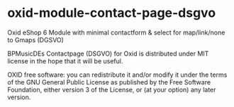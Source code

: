 # oxid-module-contact-page-dsgvo
Oxid eShop 6 Module with minimal contactform &amp; select for map/link/none to Gmaps (DGSVO)

BPMusicDEs Contactpage (DSGVO) for Oxid is distributed under MIT license in the hope that it will be useful.

OXID free software: you can redistribute it and/or modify it under the terms of the GNU General Public License as published by
the Free Software Foundation, either version 3 of the License, or (at your option) any later version.
